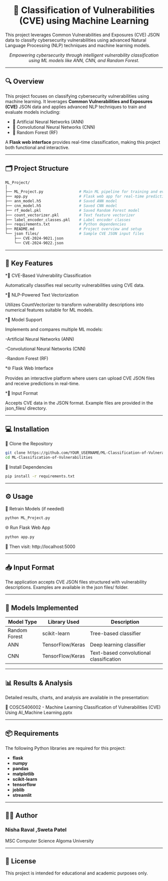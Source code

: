 <h1 align="center">🧠 Classification of Vulnerabilities (CVE) using Machine Learning</h1>This project leverages Common Vulnerabilities and Exposures (CVE) JSON data to classify cybersecurity vulnerabilities using advanced Natural Language Processing (NLP) techniques and machine learning models.

<p align="center">
  <em>Empowering cybersecurity through intelligent vulnerability classification using ML models like ANN, CNN, and Random Forest.</em>
</p>

---

## 🔍 Overview

This project focuses on classifying cybersecurity vulnerabilities using machine learning. It leverages **Common Vulnerabilities and Exposures (CVE)** JSON data and applies advanced NLP techniques to train and evaluate models including:

- 🧠 Artificial Neural Networks (ANN)
- 🔎 Convolutional Neural Networks (CNN)
- 🌲 Random Forest (RF)

A **Flask web interface** provides real-time classification, making this project both functional and interactive.

---

## 🗂️ Project Structure

```bash
ML_Project/
│
├── ML_Project.py                # Main ML pipeline for training and evaluation
├── app.py                       # Flask web app for real-time predictions
├── ann_model.h5                 # Saved ANN model
├── cnn_model.h5                 # Saved CNN model
├── rf_model.pkl                 # Saved Random Forest model
├── count_vectorizer.pkl         # Text feature vectorizer
├── label_encoder_classes.pkl    # Label encoder classes
├── requirements.txt             # Python dependencies
├── README.md                    # Project overview and setup
└── json files/                  # Sample CVE JSON input files
    ├── CVE-2024-9021.json
    └── CVE-2024-9022.json
```
---

## 🚀 Key Features

*🔐 CVE-Based Vulnerability Classification

Automatically classifies real security vulnerabilities using CVE data.

*📝 NLP-Powered Text Vectorization

Utilizes CountVectorizer to transform vulnerability descriptions into numerical features suitable for ML models.

*🧠 Model Support

Implements and compares multiple ML models:

-Artificial Neural Networks (ANN)

-Convolutional Neural Networks (CNN)

-Random Forest (RF)

*🌐 Flask Web Interface

Provides an interactive platform where users can upload CVE JSON files and receive predictions in real-time.

*📂 Input Format

Accepts CVE data in the JSON format. Example files are provided in the json_files/ directory.

---
## 💻 Installation

🔹 Clone the Repository
```bash
git clone https://github.com/YOUR_USERNAME/ML-Classification-of-Vulnerabilities.git
cd ML-Classification-of-Vulnerabilities
```
🔹 Install Dependencies
```bash
pip install -r requirements.txt
```
---
## ⚙️ Usage
🔁 Retrain Models (if needed)
```bash
python ML_Project.py
```
🌐 Run Flask Web App
```bash
python app.py
```
🔗 Then visit: http://localhost:5000

---
## 📥 Input Format

The application accepts CVE JSON files structured with vulnerability descriptions.
Examples are available in the json files/ folder.

---
## 🤖 Models Implemented

| Model Type     | Library Used     | Description                              |
|----------------|------------------|------------------------------------------|
| Random Forest  | scikit-learn     | Tree-based classifier                     |
| ANN            | TensorFlow/Keras | Deep learning classifier                  |
| CNN            | TensorFlow/Keras | Text-based convolutional classification   |

---
## 📊 Results & Analysis

Detailed results, charts, and analysis are available in the presentation:

📎 COSC5406002 - Machine Learning Classification of Vulnerabilities (CVE) Using AI_Machine Learning.pptx

---
## 📦 Requirements

The following Python libraries are required for this project:

- **flask**
- **numpy**
- **pandas**
- **matplotlib**
- **scikit-learn**
- **tensorflow**
- **joblib**
- **streamlit**

---
## 👩‍🎓 Author

### Nisha Raval ,Sweta Patel

MSC Computer Science
Algoma University

---
## 📝 License

This project is intended for educational and academic purposes only.
